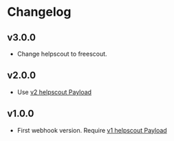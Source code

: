 
# Changelog

## v3.0.0 
- Change helpscout to freescout.

## v2.0.0
- Use [v2 helpscout Payload](https://developer.helpscout.com/mailbox-api/endpoints/conversations/get/#response)

## v1.0.0
- First webhook version. Require [v1 helpscout Payload](https://developer.helpscout.com/webhooks/objects/conversation/)